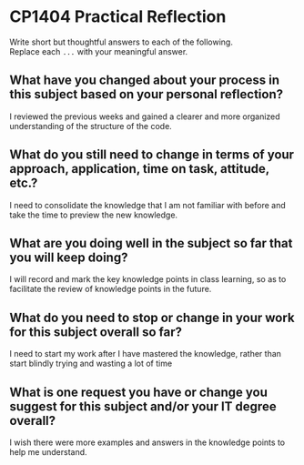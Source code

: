 # CP1404 Practical Reflection

Write short but thoughtful answers to each of the following.  
Replace each `...` with your meaningful answer.

## What have you changed about your process in this subject based on your personal reflection?
I reviewed the previous weeks and gained a clearer and more organized understanding of the structure of the code.

## What do you still need to change in terms of your approach, application, time on task, attitude, etc.?
I need to consolidate the knowledge that I am not familiar with before 
and take the time to preview the new knowledge.

## What are you doing well in the subject so far that you will keep doing?
I will record and mark the key knowledge points in class learning, 
so as to facilitate the review of knowledge points in the future.

## What do you need to stop or change in your work for this subject overall so far?
I need to start my work after I have mastered the knowledge, 
rather than start blindly trying and wasting a lot of time

## What is one request you have or change you suggest for this subject and/or your IT degree overall?
I wish there were more examples and answers in the knowledge points to help me understand.

